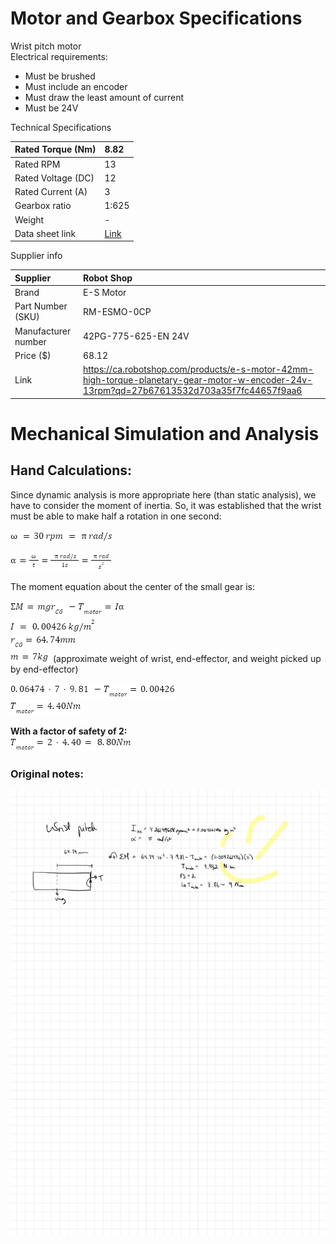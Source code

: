 # **Motor and Gearbox Specifications**

Wrist pitch motor  
Electrical requirements:

* Must be brushed  
* Must include an encoder  
* Must draw the least amount of current  
* Must be 24V

Technical Specifications

| Rated Torque (Nm) | 8.82 |
| :---- | :---- |
| Rated RPM | 13 |
| Rated Voltage (DC) | 12 |
| Rated Current (A) | 3 |
| Gearbox ratio | 1:625 |
| Weight | \- |
| Data sheet link | [Link](https://drive.google.com/file/d/13U5swvCJxRlo7_JIyFcc0mwr1mnc3qjD/view?usp=drive_link) |

Supplier info

| Supplier | Robot Shop |
| :---- | :---- |
| Brand | E-S Motor |
| Part Number (SKU)  | RM-ESMO-0CP |
| Manufacturer number | 42PG-775-625-EN 24V |
| Price ($) | 68.12 |
| Link | https://ca.robotshop.com/products/e-s-motor-42mm-high-torque-planetary-gear-motor-w-encoder-24v-13rpm?qd=27b67613532d703a35f7fc44657f9aa6 |

# **Mechanical Simulation and Analysis**

## Hand Calculations:

Since dynamic analysis is more appropriate here (than static analysis), we have to consider the moment of inertia. So, it was established that the wrist must be able to make half a rotation in one second:

![ \=30 rpm \=  rad/s](img-wristpitch/image1.png)  
 
![\=t=  rad/s1s= rads2](img-wristpitch/image2.png)

The moment equation about the center of the small gear is:  

![M=mgrCG \-Tmotor=I](img-wristpitch/image3.png)   
![I \= 0.00426 kg/m2](img-wristpitch/image4.png)  
![rCG=64.74mm](img-wristpitch/image5.png)  
![m=7kg](img-wristpitch/image6.png) (approximate weight of wrist, end-effector, and weight picked up by end-effector)  

![0.0647479.81 \-Tmotor=0.00426](img-wristpitch/image7.png)   
![Tmotor=4.40Nm](img-wristpitch/image8.png)  

**With a factor of safety of 2:**  
![Tmotor=24.40= 8.80Nm](img-wristpitch/image9.png)  


### Original notes:
![](img-wristpitch/image10.png)

